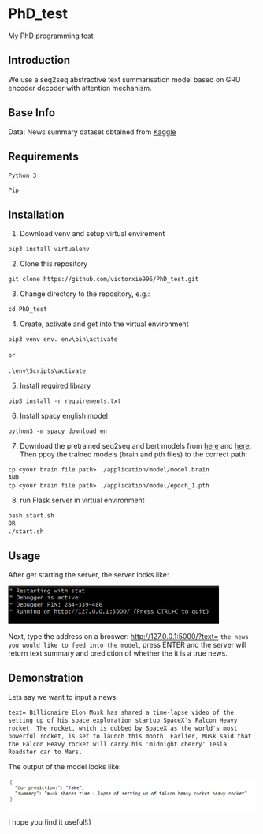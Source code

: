 PhD_test
====
My PhD programming test

Introduction
-------
We use a seq2seq abstractive text summarisation model based on GRU encoder decoder with attention mechanism.

Base Info
-------
Data: News summary dataset obtained from [Kaggle](https://www.kaggle.com/sunnysai12345/news-summary?select=news_summary_more.csv)


Requirements
-------
```
Python 3
```

```
Pip
```


Installation
-------
1. Download venv and setup virtual envirement
```
pip3 install virtualenv
```
2. Clone this repository
```
git clone https://github.com/victorxie996/PhD_test.git
```
3.  Change directory to the repository, e.g.:
```
cd PhD_test
```
4. Create, activate and get into the virtual environment 
```
pip3 venv env. env\bin\activate

or 

.\env\Scripts\activate
```
5. Install required library
```
pip3 install -r requirements.txt
```
6. Install spacy english model
```
python3 -m spacy download en
```
7. Download the pretrained seq2seq and bert models from [here](https://drive.google.com/file/d/1mw0VENGVosXo0yct7KRXxq6LPNPVJDNT/view?usp=sharing) and [here](https://drive.google.com/file/d/1M5Go5VM-fsXpvYfPxMH1vvnphVa4hHBu/view?usp=sharing). Then ppoy the trained models (brain and pth files) to the correct path:
```
cp <your brain file path> ./application/model/model.brain 
AND
cp <your brain file path> ./application/model/epoch_1.pth 
```
8. run Flask server in virtual environment
```
bash start.sh
OR
./start.sh
```

Usage
-------
After get starting the server, the server looks like: 

![image](https://github.com/victorxie996/PhD_test/blob/main/demo/bug_img.png)

Next, type the address on a broswer: http://127.0.0.1:5000/?text= ```the news you would like to feed into the model```, press ENTER and the server will return text summary and prediction of whether the it is a true news.

Demonstration
-------
Lets say we want to input a news:
```
text= Billionaire Elon Musk has shared a time-lapse video of the setting up of his space exploration startup SpaceX's Falcon Heavy rocket. The rocket, which is dubbed by SpaceX as the world's most powerful rocket, is set to launch this month. Earlier, Musk said that the Falcon Heavy rocket will carry his 'midnight cherry' Tesla Roadster car to Mars.
```

The output of the model looks like: 

![image](https://github.com/victorxie996/PhD_test/blob/main/demo/result.png)

I hope you find it useful!:)
